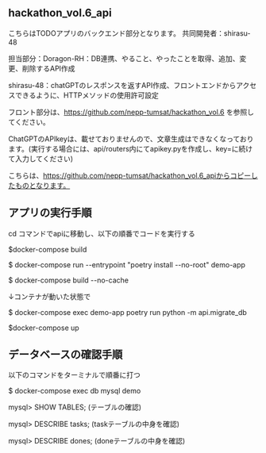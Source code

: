 ## hackathon_vol.6_api

こちらはTODOアプリのバックエンド部分となります。
共同開発者：shirasu-48

担当部分：Doragon-RH：DB連携、やること、やったことを取得、追加、変更、削除するAPI作成

shirasu-48：chatGPTのレスポンスを返すAPI作成、フロントエンドからアクセスできるように、HTTPメソッドの使用許可設定

フロント部分は、https://github.com/nepp-tumsat/hackathon_vol.6 を参照してください。

ChatGPTのAPIkeyは、載せておりませんので、文章生成はできなくなっております。(実行する場合には、api/routers内にてapikey.pyを作成し、key=に続けて入力してください)

こちらは、https://github.com/nepp-tumsat/hackathon_vol.6_apiからコピーしたものとなります。

## アプリの実行手順
cd コマンドでapiに移動し、以下の順番でコードを実行する

$docker-compose build

$ docker-compose run --entrypoint "poetry install --no-root" demo-app

$ docker-compose build --no-cache

↓コンテナが動いた状態で

$ docker-compose exec demo-app poetry run python -m api.migrate_db

$docker-compose up


## データベースの確認手順

以下のコマンドをターミナルで順番に打つ

$ docker-compose exec db mysql demo

mysql> SHOW TABLES; (テーブルの確認)

mysql> DESCRIBE tasks;  (taskテーブルの中身を確認)

mysql> DESCRIBE dones;  (doneテーブルの中身を確認)
